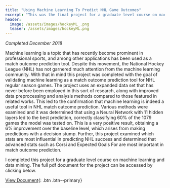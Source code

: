 ```yaml
---
title: "Using Machine Learning To Predict NHL Game Outcomes"
excerpt: "This was the final project for a graduate level course on machine learning and data mining."
header:
  image: /assets/images/hockeyML_.png
  teaser: /assets/images/hockeyML.png
---
```

*Completed December 2018*

Machine learning is a topic that has recently become prominent in professional sports, and among other applications has been used as a match outcome prediction tool. Despite this movement, the National Hockey League (NHL) has not garnered much attention from the machine learning community. With that in mind this project was completed with the goal of validating machine learning as a match outcome prediction tool for NHL regular season games. The project uses an expanded data set that has never before been employed in this sort of research, along with improved data preprocessing and analysis methods compared to those featured in related works. This led to the confirmation that machine learning is indeed a useful tool in NHL match outcome prediction. Various methods were examined and it was determined that using a Neural Network with 11 hidden layers led to the best prediction, correctly classifying 60% of the 1079 games the model was tested on. This is a very positive result, obtaining a 6% improvement over the baseline level, which arises from making predictions with a decision stump. Further, this project examined which stats are most influential in predicting NHL success and determined that advanced stats such as Corsi and Expected Goals For are most important in match outcome prediction.

I completed this project for a graduate level course on machine learning and data mining. The full pdf document for the project can be accessed by clicking below.

[View Document](/projects/JacobMorrison_UsingMLToPredictNHL.pdf){: .btn .btn--primary}